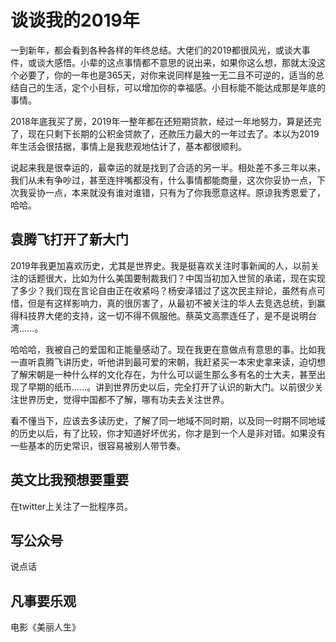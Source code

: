 # 谈谈我的2019年
一到新年，都会看到各种各样的年终总结。大佬们的2019都很风光，或谈大事件，或谈大感悟。小辈的这点事情都不意思的说出来，如果你这么想，那就太没这个必要了，你的一年也是365天，对你来说同样是独一无二且不可逆的，适当的总结自己的生活，定个小目标，可以增加你的幸福感。小目标能不能达成那是年底的事情。

2018年底我买了房，2019年一整年都在还短期贷款，经过一年地努力，算是还完了，现在只剩下长期的公积金贷款了，还款压力最大的一年过去了。本以为2019年生活会很拮据，事情上是我悲观地估计了，基本都很顺利。

说起来我是很幸运的，最幸运的就是找到了合适的另一半。相处差不多三年以来，我们从未有争吵过，甚至连拌嘴都没有，什么事情都能商量，这次你妥协一点，下次我妥协一点，本来就没有谁对谁错，只有为了你我愿意这样。原谅我秀恩爱了，哈哈。

## 袁腾飞打开了新大门
2019年我更加喜欢历史，尤其是世界史。我是挺喜欢关注时事新闻的人，以前关注的话题很大，比如为什么美国要制裁我们？中国当初加入世贸的承诺，现在实现了多少？我们现在言论自由正在收紧吗？杨安泽错过了这次民主辩论，虽然有点可惜，但是有这样影响力，真的很厉害了，从最初不被关注的华人去竞选总统，到赢得科技界大佬的支持，这一切不得不佩服他。蔡英文高票连任了，是不是说明台湾......。

哈哈哈，我被自己的爱国和正能量感动了。现在我更在意做点有意思的事。比如我一直听袁腾飞讲历史，听他讲到最可爱的宋朝，我赶紧买一本宋史拿来读，迫切想了解宋朝是一种什么样的文化存在，为什么可以诞生那么多有名的士大夫，甚至出现了早期的纸币......。讲到世界历史以后，完全打开了认识的新大门。以前很少关注世界历史，觉得中国都不了解，哪有功夫去关注世界。

看不懂当下，应该去多读历史，了解了同一地域不同时期，以及同一时期不同地域的历史以后，有了比较，你才知道好坏优劣，你才是到一个人是非对错。如果没有一些基本的历史常识，很容易被别人带节奏。

## 英文比我预想要重要
在twitter上关注了一批程序员。

## 写公众号
说点话

## 凡事要乐观
电影《美丽人生》




